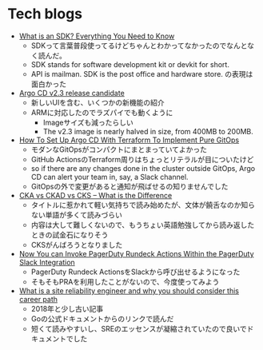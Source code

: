 # Tech blogs

- [What is an SDK? Everything You Need to Know](https://clevertap.com/blog/what-is-an-sdk/)
  - SDKって言葉普段使ってるけどちゃんとわかってなかったのでなんとなく読んだ。
  - SDK stands for software development kit or devkit for short. 
  - API is mailman. SDK is the post office and hardware store. の表現は面白かった
- [Argo CD v2.3 release candidate](https://blog.argoproj.io/argo-cd-v2-3-release-candidate-a5b8cf11b0d3)
  - 新しいUIを含む、いくつかの新機能の紹介
  - ARMに対応したのでラズパイでも動くように
    - Imageサイズも減ったらしい
    - The v2.3 image is nearly halved in size, from 400MB to 200MB.
- [How To Set Up Argo CD With Terraform To Implement Pure GitOps](https://betterprogramming.pub/how-to-set-up-argo-cd-with-terraform-to-implement-pure-gitops-d5a1d797926a)
  - モダンなGitOpsがコンパクトにまとまっていてよかった
  - GitHub ActionsのTerraform周りはちょっとリテラルが目についたけど
  - so if there are any changes done in the cluster outside GitOps, Argo CD can alert your team in, say, a Slack channel.
  - GitOpsの外で変更があると通知が飛ばせるの知りませんでした
- [CKA vs CKAD vs CKS – What is the Difference](https://kodekloud.com/cka-vs-ckad-vs-cks-what-is-the-difference/?utm_source=udemy&utm_medium=email&utm_campaign=udemy+announcements)
  - タイトルに惹かれて軽い気持ちで読み始めたが、文体が饒舌なのか知らない単語が多くて読みづらい
  - 内容は大して難しくないので、もうちょい英語勉強してから読み返したときの試金石になりそう
  - CKSがんばろうとなりました
- [Now You can Invoke PagerDuty Rundeck Actions Within the PagerDuty Slack Integration](https://www.pagerduty.com/blog/rundeck-actions-slack-integration-launch/)
  - PagerDuty Rundeck ActionsをSlackから呼び出せるようになった
  - そもそもPRAを利用したことがないので、今度使ってみよう
- [What is a site reliability engineer and why you should consider this career path](https://opensource.com/article/18/10/what-site-reliability-engineer)
  - 2018年と少し古い記事
  - Goの公式ドキュメントからのリンクで読んだ
  - 短くて読みやすいし、SREのエッセンスが凝縮されていたので良いでドキュメントでした